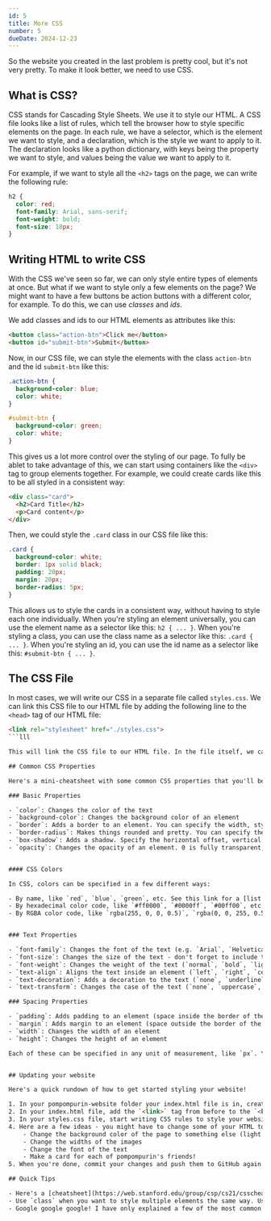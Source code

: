 ```yaml
---
id: 5
title: More CSS
number: 5
dueDate: 2024-12-23
---
```


So the website you created in the last problem is pretty cool, but it's not very pretty. To make it look better, we need to use CSS.

## What is CSS?

CSS stands for Cascading Style Sheets. We use it to style our HTML. A CSS file looks like a list of rules, which tell the browser how to style specific elements on the page. In each rule, we have a selector, which is the element we want to style, and a declaration, which is the style we want to apply to it. The declaration looks like a python dictionary, with keys being the property we want to style, and values being the value we want to apply to it.

For example, if we want to style all the `<h2>` tags on the page, we can write the following rule:

```css
h2 {
  color: red;
  font-family: Arial, sans-serif;
  font-weight: bold;
  font-size: 18px;
}
```

## Writing HTML to write CSS

With the CSS we've seen so far, we can only style entire types of elements at once. But what if we want to style only a few elements on the page? We might want to have a few buttons be action buttons with a different color, for example. To do this, we can use *classes* and *ids*. 

We add classes and ids to our HTML elements as attributes like this:

```html
<button class="action-btn">Click me</button>
<button id="submit-btn">Submit</button>
```

Now, in our CSS file, we can style the elements with the class `action-btn` and the id `submit-btn` like this:

```css
.action-btn {
  background-color: blue;
  color: white;
}

#submit-btn {
  background-color: green;
  color: white;
}
```

This gives us a lot more control over the styling of our page. To fully be ablet to take advantage of this, we can start using containers like the `<div>` tag to group elements together. For example, we could create cards like this to be all styled in a consistent way:

```html
<div class="card">
  <h2>Card Title</h2>
  <p>Card content</p>
</div>
```

Then, we could style the `.card` class in our CSS file like this:

```css
.card {
  background-color: white;
  border: 1px solid black;
  padding: 20px;
  margin: 20px;
  border-radius: 5px;
}
```

This allows us to style the cards in a consistent way, without having to style each one individually. When you're styling an element universally, you can use the element name as a selector like this: `h2 { ... }`. When you're styling a class, you can use the class name as a selector like this: `.card { ... }`. When you're styling an id, you can use the id name as a selector like this: `#submit-btn { ... }`. 

## The CSS File

In most cases, we will write our CSS in a separate file called `styles.css`. We can link this CSS file to our HTML file by adding the following line to the `<head>` tag of our HTML file:

```html
<link rel="stylesheet" href="./styles.css">
```lll

This will link the CSS file to our HTML file. In the file itself, we can simply just start writing CSS rules, no boilerplate needed!

## Common CSS Properties

Here's a mini-cheatsheet with some common CSS properties that you'll be using a lot:

### Basic Properties

- `color`: Changes the color of the text
- `background-color`: Changes the background color of an element
- `border`: Adds a border to an element. You can specify the width, style, and color of the border like this: `border: 1px solid black;`
- `border-radius`: Makes things rounded and pretty. You can specify the radius in pixels like this: `border-radius: 5px;`
- `box-shadow`: Adds a shadow. Specify the horizontal offset, vertical offset, blur radius, and color of the shadow like this: `box-shadow: 2px 2px 5px rgba(0, 0, 0, 0.5);`
- `opacity`: Changes the opacity of an element. 0 is fully transparent, 1 is fully opaque.


#### CSS Colors

In CSS, colors can be specified in a few different ways:

- By name, like `red`, `blue`, `green`, etc. See this link for a [list of all named colors](https://www.w3schools.com/colors/colors_names.asp)
- By hexadecimal color code, like `#ff0000`, `#0000ff`, `#00ff00`, etc. - find more [here](https://coolors.co/colors) (my favorite source for aesthetic colors)
- By RGBA color code, like `rgba(255, 0, 0, 0.5)`, `rgba(0, 0, 255, 0.5)`, `rgba(0, 255, 0, 0.5)`, etc. (this is only really used for transparency)


### Text Properties

- `font-family`: Changes the font of the text (e.g. `Arial`, `Helvetica`, `sans-serif`)
- `font-size`: Changes the size of the text - don't forget to include the unit, like `16px`. In CSS, a best practice is to use `em` instead of `px` as it will scale with the size of the screen. 1em is usually 16px, and 2em is 32px, etc.
- `font-weight`: Changes the weight of the text (`normal`, `bold`, `lighter`, `bolder`, or any number between 100 and 900)
- `text-align`: Aligns the text inside an element (`left`, `right`, `center`)
- `text-decoration`: Adds a decoration to the text (`none`, `underline`, `overline`, `line-through`)
- `text-transform`: Changes the case of the text (`none`, `uppercase`, `lowercase`, `capitalize`)

### Spacing Properties

- `padding`: Adds padding to an element (space inside the border of the element)
- `margin`: Adds margin to an element (space outside the border of the element but before the next element)
- `width`: Changes the width of an element
- `height`: Changes the height of an element

Each of these can be specified in any unit of measurement, like `px`. You can also specify `padding-top`, `padding-right`, and so on to specify different padding for each side of the element if needed.


## Updating your website

Here's a quick rundown of how to get started styling your website!

1. In your pompompurin-website folder your index.html file is in, create a new file called `styles.css`.
2. In your index.html file, add the `<link>` tag from before to the `<head>` tag.
3. In your styles.css file, start writing CSS rules to style your website!
4. Here are a few ideas - you might have to change some of your HTML to make these work!
    - Change the background color of the page to something else (light yellow?)
    - Change the widths of the images
    - Change the font of the text
    - Make a card for each of pompompurin's friends!
5. When you're done, commit your changes and push them to GitHub again!

## Quick Tips

- Here's a [cheatsheet](https://web.stanford.edu/group/csp/cs21/csscheatsheet.pdf) for some useful CSS properties!
- Use `class` when you want to style multiple elements the same way. Use `id` when you want to style a single element uniquely.
- Google google google! I have only explained a few of the most common properties, but if you want to achieve something specific, find a solution online! I've found [this](https://www.w3schools.com/css/) to be a good resource.

